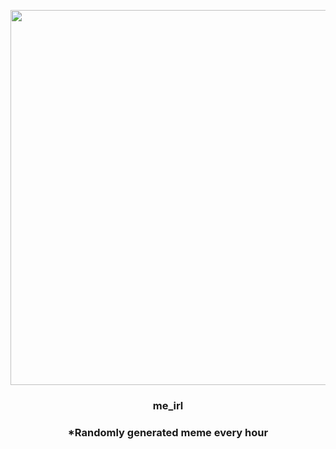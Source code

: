 <p align="center">
        <img src="https://i.redd.it/rkahu3alc9v91.jpg" width="600" height="600">
        </p>
        <h3 align="center">me_irl</h3>
        <h3 align="center">*Randomly generated meme every hour</h3>
    
